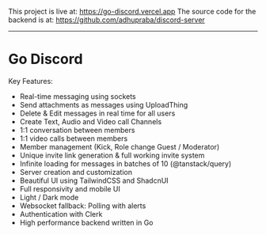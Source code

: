 This project is live at: https://go-discord.vercel.app
The source code for the backend is at: https://github.com/adhupraba/discord-server

---

# Go Discord

Key Features:

- Real-time messaging using sockets
- Send attachments as messages using UploadThing
- Delete & Edit messages in real time for all users
- Create Text, Audio and Video call Channels
- 1:1 conversation between members
- 1:1 video calls between members
- Member management (Kick, Role change Guest / Moderator)
- Unique invite link generation & full working invite system
- Infinite loading for messages in batches of 10 (@tanstack/query)
- Server creation and customization
- Beautiful UI using TailwindCSS and ShadcnUI
- Full responsivity and mobile UI
- Light / Dark mode
- Websocket fallback: Polling with alerts
- Authentication with Clerk
- High performance backend written in Go
